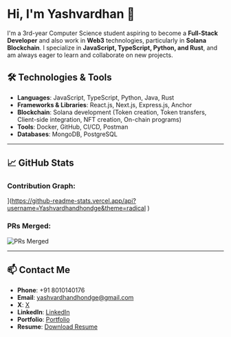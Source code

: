 # Hi, I'm Yashvardhan 👋

I'm a 3rd-year Computer Science student aspiring to become a **Full-Stack Developer** and also work in **Web3** technologies, particularly in **Solana Blockchain**. I specialize in **JavaScript, TypeScript, Python, and Rust**, and am always eager to learn and collaborate on new projects.

## 🛠️ Technologies & Tools

- **Languages**: JavaScript, TypeScript, Python, Java, Rust
- **Frameworks & Libraries**: React.js, Next.js, Express.js, Anchor
- **Blockchain**: Solana development (Token creation, Token transfers, Client-side integration, NFT creation, On-chain programs)
- **Tools**: Docker, GitHub, CI/CD, Postman
- **Databases**: MongoDB, PostgreSQL

---

## 📈 GitHub Stats

### Contribution Graph:

[](https://github-readme-activity-graph.cyclic.app/graph?username=Yashvardhandhondge&theme=dracula
)](https://github-readme-stats.vercel.app/api?username=Yashvardhandhondge&theme=radical
)
### PRs Merged:
![PRs Merged](https://img.shields.io/github/issues-pr-closed/Yashvardhandhondge)

---

## 📫 Contact Me

- **Phone**: +91 8010140176
- **Email**: yashvardhandhondge@gmail.com
- **X**: [X](https://x.com/yashvardhandho3)
- **LinkedIn**: [LinkedIn](https://www.linkedin.com/in/yashvardhan-dhondge-0b9857296/)
- **Portfolio**: [Portfolio](https://www.yashvardhandhondge.tech/)
- **Resume**: [Download Resume](https://drive.google.com/file/d/1PeLGJUysbwjtWOPifFS1Mt-X4DHLjrFw/view)
